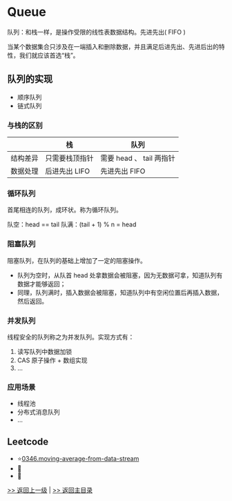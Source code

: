 # Queue
队列：和栈一样，是操作受限的线性表数据结构。先进先出( FIFO )

当某个数据集合只涉及在一端插入和删除数据，并且满足后进先出、先进后出的特性，我们就应该首选“栈”。

## 队列的实现

* 顺序队列
* 链式队列

### 与栈的区别

|  | 栈 | 队列 |
| -------- | -------- | -------- |
| 结构差异 | 只需要栈顶指针 | 需要 head 、 tail 两指针 |
| 数据处理 | 后进先出 LIFO | 先进先出 FIFO |

### 循环队列

首尾相连的队列，成环状。称为循环队列。

队空：head == tail
队满：(tail + 1) % n = head

### 阻塞队列

阻塞队列，在队列的基础上增加了一定的阻塞操作。
* 队列为空时，从队首 head 处拿数据会被阻塞，因为无数据可拿，知道队列有数据才能够返回；
* 同理，队列满时，插入数据会被阻塞，知道队列中有空闲位置后再插入数据，然后返回。

### 并发队列

线程安全的队列称之为并发队列。实现方式有：
1. 读写队列中数据加锁
2. CAS 原子操作 + 数组实现
3. ...

### 应用场景

* 线程池
* 分布式消息队列
* ...

## Leetcode

- :star:[0346.moving-average-from-data-stream](https://github.com/zlinna/leetcode-go/tree/master/0346.moving-average-from-data-stream)
- :anger:
- :shit:

[>> 返回上一级](../) | [>> 返回主目录](../../)
